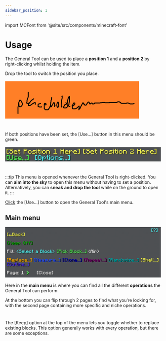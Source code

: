 ```yaml
---
sidebar_position: 1
---
```


import MCFont from '@site/src/components/minecraft-font'

# Usage

The General Tool can be used to place a **position 1** and a **position 2** by right-clicking whilst holding the item.

Drop the tool to switch the position you place.<br></br>
![Drop the tool to switch between these two](img/placeholder.png)
#
If both positions have been set, the <MCFont color="green">[Use...]</MCFont> button in this menu should be green.<br></br>
![The menu in question](img/initial_menu.png)
#

:::tip
This menu is opened whenever the General Tool is right-clicked. You can **aim into the sky** to open this menu without having to set a position. Alternatively, you can **sneak and drop the tool** while on the ground to open it.
:::

[Click](../chat-menu-system) the <MCFont color="green">[Use...]</MCFont> button to open the General Tool's main menu.

## Main menu
![The main General Tool menu](img/main_menu.png)

Here in the **main menu** is where you can find all the different **operations** the General Tool can perform.

At the bottom you can flip through 2 pages to find what you're looking for, with the second page containing more specific and niche operations.
#
The <MCFont color="#0aad02">[Keep]</MCFont> option at the top of the menu lets you toggle whether to replace existing blocks. This option generally works with every operation, but there are some exceptions.
